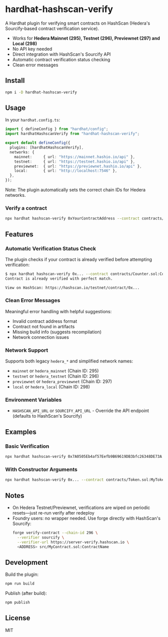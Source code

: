 
# hardhat-hashscan-verify

A Hardhat plugin for verifying smart contracts on HashScan (Hedera's Sourcify-based contract verification service).

- Works for **Hedera Mainnet (295), Testnet (296), Previewnet (297) and Local (298)**
- No API key needed
- Direct integration with HashScan's Sourcify API
- Automatic contract verification status checking
- Clean error messages

## Install

```bash
npm i -D hardhat-hashscan-verify
```

## Usage

In your `hardhat.config.ts`:

```ts
import { defineConfig } from "hardhat/config";
import hardhatHashscanVerify from "hardhat-hashscan-verify";

export default defineConfig({
  plugins: [hardhatHashscanVerify],
  networks: {
    mainnet:     { url: "https://mainnet.hashio.io/api" },
    testnet:     { url: "https://testnet.hashio.io/api" },
    previewnet:  { url: "https://previewnet.hashio.io/api" },
    local:       { url: "http://localhost:7546" },
  },
});
```

Note: The plugin automatically sets the correct chain IDs for Hedera networks.

### Verify a contract

```bash
npx hardhat hashscan-verify 0xYourContractAddress --contract contracts/MyContract.sol:MyContract --network testnet
```

## Features

### Automatic Verification Status Check
The plugin checks if your contract is already verified before attempting verification:

```bash
$ npx hardhat hashscan-verify 0x... --contract contracts/Counter.sol:Counter --network testnet
Contract is already verified with perfect match.

View on HashScan: https://hashscan.io/testnet/contract/0x...
```

### Clean Error Messages
Meaningful error handling with helpful suggestions:

- Invalid contract address format
- Contract not found in artifacts
- Missing build info (suggests recompilation)
- Network connection issues

### Network Support
Supports both legacy `hedera_*` and simplified network names:
- `mainnet` or `hedera_mainnet` (Chain ID: 295)
- `testnet` or `hedera_testnet` (Chain ID: 296)  
- `previewnet` or `hedera_previewnet` (Chain ID: 297)
- `local` or `hedera_local` (Chain ID: 298)

### Environment Variables
- `HASHSCAN_API_URL` or `SOURCIFY_API_URL` - Override the API endpoint (defaults to HashScan's Sourcify)

## Examples

### Basic Verification
```bash
npx hardhat hashscan-verify 0x7A0505Eb4af57Eefb9B69619DB3bfc26348DE73A --contract contracts/Counter.sol:Counter --network testnet
```

### With Constructor Arguments
```bash
npx hardhat hashscan-verify 0x... --contract contracts/Token.sol:MyToken "My Token" "MTK" 1000000 --network mainnet
```

## Notes

- On Hedera Testnet/Previewnet, verifications are wiped on periodic resets—just re-run verify after redeploy
- Foundry users: no wrapper needed. Use forge directly with HashScan's Sourcify:
  ```bash
  forge verify-contract --chain-id 296 \
    --verifier sourcify \
    --verifier-url https://server-verify.hashscan.io \
    <ADDRESS> src/MyContract.sol:ContractName
  ```

## Development

Build the plugin:

```bash
npm run build
```

Publish (after build):

```bash
npm publish
```

## License

MIT
